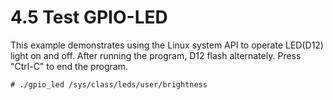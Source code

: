 # 4.5 Test GPIO-LED

This example demonstrates using the Linux system API to operate LED(D12) light on and off. After running the program, D12 flash alternately. Press "Ctrl-C" to end the program.

```
# ./gpio_led /sys/class/leds/user/brightness
```

